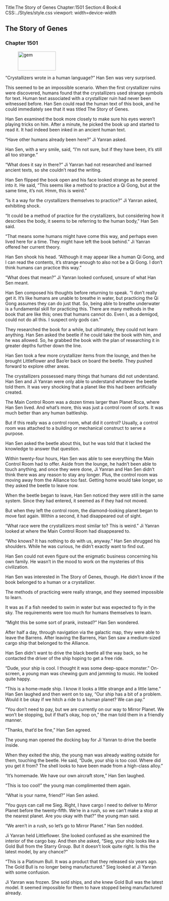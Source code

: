 Title:The Story of Genes 
Chapter:1501 
Section:4 
Book:4 
CSS:../Styles/style.css 
viewport: width=device-width
  
## The Story of Genes
### Chapter 1501 
<figure>
	<img src="../Images/gem.gif" alt="gem" id="gem" width="120" height="60" />
</figure>
  

  
  “Crystallizers wrote in a human language?” Han Sen was very surprised.

This seemed to be an impossible scenario. When the first crystallizer ruins were discovered, humans found that the crystallizers used strange symbols for text. Human text associated with a crystallizer ruin had never been witnessed before. Han Sen could read the human text of this book, and he could immediately see that it was titled The Story of Genes.

Han Sen examined the book more closely to make sure his eyes weren’t playing tricks on him. After a minute, he picked the book up and started to read it. It had indeed been inked in an ancient human text.

“Have other humans already been here?” Ji Yanran asked.

Han Sen, with a wry smile, said, “I’m not sure, but if they have been, it’s still all too strange.”

“What does it say in there?” Ji Yanran had not researched and learned ancient texts, so she couldn’t read the writing.

Han Sen flipped the book open and his face looked strange as he peered into it. He said, “This seems like a method to practice a Qi Gong, but at the same time, it’s not. Hmm, this is weird.”

“Is it a way for the crystallizers themselves to practice?” Ji Yanran asked, exhibiting shock.

“It could be a method of practice for the crystallizers, but considering how it describes the body, it seems to be referring to the human body,” Han Sen said.

“That means some humans might have come this way, and perhaps even lived here for a time. They might have left the book behind.” Ji Yanran offered her current theory.

Han Sen shook his head. “Although it may appear like a human Qi Gong, and I can read the contents, it’s strange enough to also not be a Qi Gong. I don’t think humans can practice this way.”

“What does that mean?” Ji Yanran looked confused, unsure of what Han Sen meant.

Han Sen composed his thoughts before returning to speak. “I don’t really get it. It’s like humans are unable to breathe in water, but practicing the Qi Gong assumes they can do just that. So, being able to breathe underwater is a fundamental skill for practicing this. There are many methods in the book that are like this; ones that humans cannot do. Even I, as a demigod, could not do all this. I suspect only gods can.”

They researched the book for a while, but ultimately, they could not learn anything. Han Sen asked the beetle if he could take the book with him, and he was allowed. So, he grabbed the book with the plan of researching it in greater depths further down the line.

Han Sen took a few more crystallizer items from the lounge, and then he brought Littleflower and Bao’er back on board the beetle. They pushed forward to explore other areas.

The crystallizers possessed many things that humans did not understand. Han Sen and Ji Yanran were only able to understand whatever the beetle told them. It was very shocking that a planet like this had been artificially created.

The Main Control Room was a dozen times larger than Planet Roca, where Han Sen lived. And what’s more, this was just a control room of sorts. It was much better than any human battleship.

But if this really was a control room, what did it control? Usually, a control room was attached to a building or mechanical construct to serve a purpose.

Han Sen asked the beetle about this, but he was told that it lacked the knowledge to answer that question.

Within twenty-four hours, Han Sen was able to see everything the Main Control Room had to offer. Aside from the lounge, he hadn’t been able to touch anything, and once they were done, Ji Yanran and Han Sen didn’t think there was any reason to stay any longer. Plus, the control room was moving away from the Alliance too fast. Getting home would take longer, so they asked the beetle to leave now.

When the beetle began to leave, Han Sen noticed they were still in the same system. Since they had entered, it seemed as if they had not moved.

But when they left the control room, the diamond-looking planet began to move fast again. Within a second, it had disappeared out of sight.

“What race were the crystallizers most similar to? This is weird.” Ji Yanran looked at where the Main Control Room had disappeared to.

“Who knows? It has nothing to do with us, anyway.” Han Sen shrugged his shoulders. While he was curious, he didn’t exactly want to find out.

Han Sen could not even figure out the enigmatic business concerning his own family. He wasn’t in the mood to work on the mysteries of this civilization.

Han Sen was interested in The Story of Genes, though. He didn’t know if the book belonged to a human or a crystallizer.

The methods of practicing were really strange, and they seemed impossible to learn.

It was as if a fish needed to swim in water but was expected to fly in the sky. The requirements were too much for humans themselves to learn.

“Might this be some sort of prank, instead?” Han Sen wondered.

After half a day, through navigation via the galactic map, they were able to leave the Barrens. After leaving the Barrens, Han Sen saw a medium-sized cargo ship that belonged to the Alliance.

Han Sen didn’t want to drive the black beetle all the way back, so he contacted the driver of the ship hoping to get a free ride.

“Dude, your ship is cool. I thought it was some deep-space monster.” On-screen, a young man was chewing gum and jamming to music. He looked quite happy.

“This is a home-made ship. I know it looks a little strange and a little lame.” Han Sen laughed and then went on to say, “Our ship has a bit of a problem. Would it be okay if we hitch a ride to a human planet? We can pay.”

“You don’t need to pay, but we are currently on our way to Mirror Planet. We won’t be stopping, but if that’s okay, hop on,” the man told them in a friendly manner.

“Thanks, that’d be fine,” Han Sen agreed.

The young man opened the docking bay for Ji Yanran to drive the beetle inside.

When they exited the ship, the young man was already waiting outside for them, touching the beetle. He said, “Dude, your ship is too cool. Where did you get it from? The shell looks to have been made from a high-class alloy.”

“It’s homemade. We have our own aircraft store,” Han Sen laughed.

“This is too cool!” the young man complimented them again.

“What is your name, friend?” Han Sen asked.

“You guys can call me Sieg. Right, I have cargo I need to deliver to Mirror Planet before the twenty-fifth. We’re in a rush, so we can’t make a stop at the nearest planet. Are you okay with that?” the young man said.

“We aren’t in a rush, so let’s go to Mirror Planet.” Han Sen nodded.

Ji Yanran held Littleflower. She looked confused as she examined the interior of the cargo bay. And then she asked, “Sieg, your ship looks like a Gold Bull from the Starry Group. But it doesn’t look quite right. Is this the latest model, by any chance?”

“This is a Platinum Bull. It was a product that they released six years ago. The Gold Bull is no longer being manufactured.” Sieg looked at Ji Yanran with some confusion.

Ji Yanran was frozen. She sold ships, and she knew Gold Bull was the latest model. It seemed impossible for them to have stopped being manufactured already.
